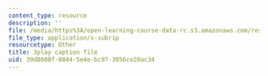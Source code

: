 ```yaml
---
content_type: resource
description: ''
file: /media/https%3A/open-learning-course-data-rc.s3.amazonaws.com/res-18-009-learn-differential-equations-up-close-with-gilbert-strang-and-cleve-moler-fall-2015/39d8608f80445e4ebc973056ce20ac34_n98ilenWoak.vtt
file_type: application/x-subrip
resourcetype: Other
title: 3play caption file
uid: 39d8608f-8044-5e4e-bc97-3056ce20ac34
---
```

